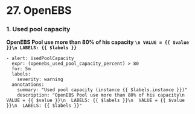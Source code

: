 # 27. OpenEBS

### **1. Used pool capacity**

**OpenEBS Pool use more than 80% of his capacity `\n VALUE = {{ $value }}\n LABELS: {{ $labels }}`**

```
- alert: UsedPoolCapacity
  expr: (openebs_used_pool_capacity_percent) > 80
  for: 5m
  labels:
    severity: warning
  annotations:
    summary: "Used pool capacity (instance {{ $labels.instance }})"
    description: "OpenEBS Pool use more than 80% of his capacity\n  VALUE = {{ $value }}\n  LABELS: {{ $labels }}\n  VALUE = {{ $value }}\n  LABELS: {{ $labels }}"
```


